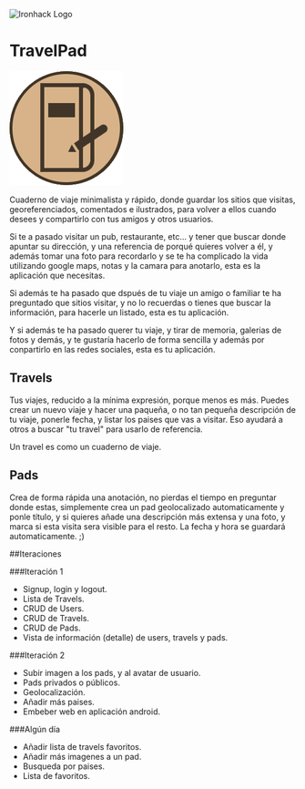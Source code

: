 ![Ironhack Logo](https://i.imgur.com/1QgrNNw.png)

# TravelPad

![TravelPad Logo](./travelpad/public/favicon.gif)

Cuaderno de viaje minimalista y rápido, donde guardar los sitios que visitas, georeferenciados, comentados e ilustrados, para volver a ellos cuando desees y compartirlo con tus amigos y otros usuarios.

Si te a pasado visitar un pub, restaurante, etc... y tener que buscar donde apuntar su dirección, y una referencia de porqué quieres volver a él, y además tomar una foto para recordarlo y se te ha complicado la vida utilizando google maps, notas y la camara para anotarlo, esta es la aplicación que necesitas.

Si además te ha pasado que dspués de tu viaje un amigo o familiar te ha preguntado que sitios visitar, y no lo recuerdas o tienes que buscar la información, para hacerle un listado, esta es tu aplicación.

Y si además te ha pasado querer tu viaje, y tirar de memoria, galerias de fotos y demás, y te gustaría hacerlo de forma sencilla y además por conpartirlo en las redes sociales, esta es tu aplicación.

## Travels

Tus viajes, reducido a la mínima expresión, porque menos es más.
Puedes crear un nuevo viaje y hacer una paqueña, o no tan pequeña descripción de tu viaje, ponerle fecha, y listar los paises que vas a visitar. Eso ayudará a otros a buscar "tu travel" para usarlo de referencia.

Un travel es como un cuaderno de viaje.

## Pads
Crea de forma rápida una anotación, no pierdas el tiempo en preguntar donde estas, simplemente crea un pad geolocalizado automaticamente y ponle título, y si quieres añade una descripción más extensa y una foto, y marca si esta visita sera visible para el resto. La fecha y hora se guardará automaticamente. ;)

##Iteraciones

###Iteración 1
- Signup, login y logout.
- Lista de Travels.
- CRUD de Users.
- CRUD de Travels.
- CRUD de Pads.
- Vista de información (detalle) de users, travels y pads.

###Iteración 2
- Subir imagen a los pads, y al avatar de usuario.
- Pads privados o públicos.
- Geolocalización.
- Añadir más paises.
- Embeber web en aplicación android.

###Algún día
- Añadir lista de travels favoritos.
- Añadir más imagenes a un pad.
- Busqueda por paises.
- Lista de favoritos.
